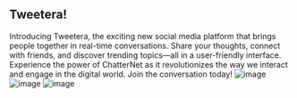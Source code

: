 ## Tweetera!
Introducing Tweetera, the exciting new social media platform that brings people together in real-time conversations. Share your thoughts, connect with friends, and discover trending topics—all in a user-friendly interface. Experience the power of ChatterNet as it revolutionizes the way we interact and engage in the digital world. Join the conversation today!
![image](https://github.com/ArjunCodess/Tweetera/assets/137415649/6bb901cd-603f-4ff0-886b-190928c2c11d)
![image](https://github.com/ArjunCodess/Tweetera/assets/137415649/d132a5e9-96c2-4885-829f-c06dc7990417)
![image](https://github.com/ArjunCodess/Tweetera/assets/137415649/469f53a6-1153-42e9-9743-ef3d85b3aed4)
